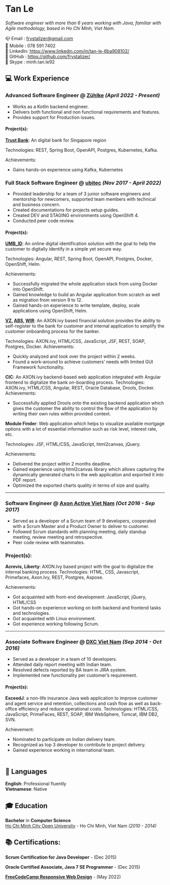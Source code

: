 # Tan Le

_Software engineer with more than 6 years working with Java, familiar with Agile methodology, based in Ho Chi Minh, Viet Nam._ <br/>

📪 Email   : frystalizer@gmail.com <br/>
📱 Mobile  : 078 591 7402 <br/>
🔗 LinkedIn: https://www.linkedin.com/in/tan-le-6ba908102/ <br/>
🔗 GitHub  : https://github.com/frystalizer/ <br/>
🔗 Skype   : minh.tan.le92

## 💻 Work Experience

### Advanced Software Engineer @ [Zühlke](https://www.zuehlke.com/en) _(April 2022 - Present)_ <br/>

- Works as a Kotlin backend engineer.
- Delivers both functional and non functional requirements and features.
- Provides support for Production issues.

#### Project(s):
**[Trust Bank](https://trustbank.sg/)**: An digital bank for Singapore region

Technologies: REST, Spring Boot, OpenAPI, Postgres, Kubernetes, Kafka.

Achievements:
- Gains hands-on experience using Kafka, Kubernetes

### Full Stack Software Engineer @ [ubitec](https://ubitec.com/) _(Nov 2017 - April 2022)_ <br/>
- Provided leadership for a team of 3 junior software engineers and mentorship for newcomers, supported team members with technical and business concern.
- Created documentations for projects setup guides.
- Created DEV and STAGING environments using OpenShift 4.
- Conducted peer code review.

#### Project(s):
**[UMB_ID](https://www.umb.ch/en/products/umb-id)**: An online digital identification solution with the goal to help the customer to digitally identify in a simple yet secure way.

Technologies: Angular, REST, Spring Boot, OpenAPI, Postgres, Docker, OpenShift, Helm.

Achievements:
- Successfully migrated the whole application stack from using Docker into OpenShift.
- Gained knowledge to build an Angular application from scratch as well as migration from version 9 to 12.
- Gained hands-on experience to write template, deploy, scale applications using OpenShift, Helm.

**[VZ](https://www.vermoegenszentrum.ch/), [ABS](https://www.abs.ch/en/), [WIR](https://www.wir.ch/)**: An AXON.ivy based financial solution provides the ability to self-register to the bank for customer and internal application to simplify the customer onboarding process for the banker.

Technologies: AXON.ivy, HTML/CSS, JavaScript, JSF, REST, SOAP, Postgres, Docker.
Achievements:
- Quickly analyzed and took over the project within 2 weeks.
- Found a work-around to achieve customers’ needs with limited GUI Framework functionality.

**CIC**: An AXON.ivy backend-based web application integrated with Angular frontend to digitalize the bank on-boarding process.
Technologies: AXON.ivy, HTML/CSS, Angular, REST, Oracle Database, Drools, Docker.
Achievements:
- Successfully applied Drools onto the existing backend application which gives the customer the ability to control the flow of the application by writing their own rules within provided context.

**Module Finder**: Web application which helps to visualize available mortgage options with a lot of essential information such as risk level, interest rate, etc.

Technologies: JSF, HTML/CSS, JavaScript, html2canvas, jQuery.

Achievements:
- Delivered the project within 2 months deadline.
- Gained experience using html2canvas library which allows capturing the dynamically generated charts in the web application and exported it into PDF report.
- Optimized the exported charts quality in terms of size and quality.
<hr>

### Software Engineer @ [Axon Active Viet Nam](https://www.axonactive.com/) _(Oct 2016 - Sep 2017)_<br/>
- Served as a developer of a Scrum team of 9 developers, cooperated with a Scrum Master and a Product
Owner to deliver to customer.
- Followed Scrum standards with planning meeting, daily standup meeting, review meeting and
retrospective.
- Peer code review with teammates.

### Project(s):
**Acrevis, Liberty**: AXON.Ivy based project with the goal to digitalize the internal banking process.
Technologies: HTML, CSS, Javascript, Primefaces, Axon.Ivy, REST, Postgres, Aspose.

Achievements:
- Got acquainted with front-end development: JavaScript, jQuery, HTML/CSS
- Got hands-on experience working on both backend and frontend tasks and technologies.
- Got acquainted with Linux environment.
- Got experience working following Scrum.
<hr>

### Associate Software Engineer @ [DXC Viet Nam](https://www.dxc.technology/vn_en) _(Sep 2014 - Oct 2016)_ <br/>
- Served as a developer in a team of 10 developers.
- Attended daily report meeting with Indian team.
- Resolved defects reported by BA team in JIRA system.
- Implemented new functionality per customer’s requirement.

#### Project(s):
**ExceedJ**: a non-life insurance Java web application to improve customer and agent service and retention, collections and cash flow as well as back-office efficiency and reduce operational costs.
Technologies: HTML/CSS, JavaScript, PrimeFaces, REST, SOAP, IBM WebSphere, Tomcat, IBM DB2, SVN.

Achievement:
- Nominated to participate on Indian delivery team.
- Recognized as top 3 developer to contribute to project delivery.
- Gained experience working in international team.
<br/><br/>

## 💬 Languages

**English**: Professional fluently<br/>
**Vietnamese**: Native <br/>

## 🎓 Education

**Bachelor** in **Computer Science**<br/>
[Ho Chi Minh City Open University](http://www.oude.edu.vn/) - Ho Chi Minh, Viet Nam _(2010 - 2014)_

## 📚 Certifications:

**Scrum Certification for Java Developer** - (Dec 2015)

**Oracle Certified Associate, Java 7 SE Programmer** - (Dec 2015)

**[FreeCodeCamp Responsive Web Design](https://www.freecodecamp.org/certification/fcc40ae9810-9b5b-4364-9f80-c103932bf8c4/responsive-web-design)** - (May 2022)

